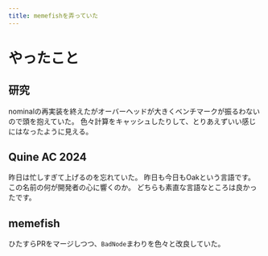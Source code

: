 ```yaml
---
title: memefishを弄っていた
---
```


# やったこと

## 研究

nominalの再実装を終えたがオーバーヘッドが大きくベンチマークが振るわないので頭を抱えていた。
色々計算をキャッシュしたりして、とりあえずいい感じにはなったように見える。

## Quine AC 2024

昨日は忙しすぎて上げるのを忘れていた。
昨日も今日もOakという言語です。この名前の何が開発者の心に響くのか。
どちらも素直な言語なところは良かったです。

## memefish

ひたすらPRをマージしつつ、`BadNode`まわりを色々と改良していた。
